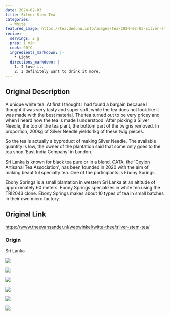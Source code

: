 ```yaml
---
date: 2024-02-03
title: Silver Stem Tea
categories:
  - White
featured_image: https://tea.dedunu.info/images/tea/2024-02-03-silver-stem-1.jpg
recipe:
  servings: 2 g
  prep: 1 min
  cook: 90°C
  ingredients_markdown: |-
    * Light
  directions_markdown: |-
    1. I love it.
    2. I definitely want to drink it more.
---
```

## Original Description

A unique white tea. At first I thought I had found a bargain because I thought it was very tasty and super soft, while the tea does not look like it was made with the best material. The tea turned out to be very pricey and when I heard how the tea is made I understood. After picking a Silver Needle, the top of the tea plant, the bottom part of the twig is removed. In proportion, 200kg of Silver Needle yields 1kg of these twig pieces.

So the tea is actually a byproduct of making Silver Needle. The available quantity is low, the owner of the plantation said that some only goes to the tea shop 'East India Company' in London.

Sri Lanka is known for black tea pure or in a blend. CATA, the 'Ceylon Artisanal Tea Association', has been founded in 2020 with the aim of making beautiful specialty tea. One of the participants is Ebony Springs.

Ebony Springs is a small plantation in western Sri Lanka at an altitude of approximately 60 meters. Ebony Springs specializes in white tea using the TRI2043 clone. Ebony Springs makes about 10 types of tea in small batches in their own micro factory.

## Original Link

<https://www.theevansander.nl/webwinkel/witte-thee/silver-stem-tea/>

### Origin 

Sri Lanka

![](https://tea.dedunu.info/images/tea/2024-02-03-silver-stem-2.jpg)

![](https://tea.dedunu.info/images/tea/2024-02-03-silver-stem-3.jpg)

![](https://tea.dedunu.info/images/tea/2024-02-03-silver-stem-4.jpg)

![](https://tea.dedunu.info/images/tea/2024-02-03-silver-stem-5.jpg)

![](https://tea.dedunu.info/images/tea/2024-02-03-silver-stem-6.jpg)

![](https://tea.dedunu.info/images/tea/2024-02-03-silver-stem-7.jpg)
